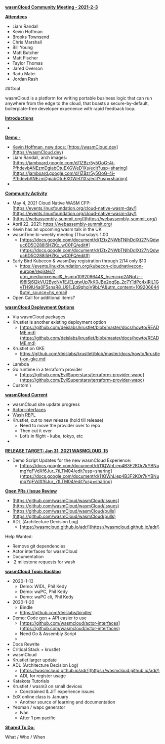 **<span style="text-decoration:underline;">wasmCloud Community Meeting - 2021-2-3</span>**

**<span style="text-decoration:underline;">Attendees</span>**


*   Liam Randall
*   Kevin Hoffman
*   Brooks Townsend
*   Chris Marshall
*   Bill Young
*   Matt Butcher
*   Matt Fischer
*   Taylor Thomas
*   Jared Overson
*   Radu Matei
*   Jordan Rash

##Goal

wasmCloud is a platform for writing portable business logic that can run anywhere from the edge to the cloud, that boasts a secure-by-default, boilerplate-free developer experience with rapid feedback loop.

**<span style="text-decoration:underline;">Introductions</span>**



*   

**<span style="text-decoration:underline;">Demo - </span>**



*   <span style="text-decoration:underline;">Kevin Hoffman, new docs: [https://wasmCloud.dev](https://wasmCloud.dev)</span>
*   Liam Randall, arch images: [https://jamboard.google.com/d/1ZBzr5y5OoG-4i-PfhdevbANEzmDgiabOtuEXGWeD1Xs/edit?usp=sharing](https://jamboard.google.com/d/1ZBzr5y5OoG-4i-PfhdevbANEzmDgiabOtuEXGWeD1Xs/edit?usp=sharing)
*   

**<span style="text-decoration:underline;">Community Activity</span>**



*   May 4, 2021 Cloud Native WASM CFP: [https://events.linuxfoundation.org/cloud-native-wasm-day/](https://events.linuxfoundation.org/cloud-native-wasm-day/)
*   [https://webassembly-summit.org/](https://webassembly-summit.org/)
*   April 22, 2021: https://webassembly-summit.org/
*   Kevin has an upcoming wasm talk in the UK
*   wasmTime bi-weekly meeting (Thursday’s 1:00
    *   [https://docs.google.com/document/d/1ZtxZNWbTNIhDdIXt27NQdwuc6D5O288l5HZKc_wC0FQ/edit#](https://docs.google.com/document/d/1ZtxZNWbTNIhDdIXt27NQdwuc6D5O288l5HZKc_wC0FQ/edit#)
*   Early Bird Kubecon & wasmDay registration through 2/14 only $10
    *   https://events.linuxfoundation.org/kubecon-cloudnativecon-europe/register/?utm_medium=email&_hsmi=109206644&_hsenc=p2ANqtz--i98lSj6l2kVU2BycNVfEJELqtwUp7kK0JBe2qqSp_2c7Y1dPc4xjRiL1GvTH9IU4a0F5snsR8_U91LEq9qhoiV9bLfA&utm_content=109206644&utm_source=hs_email
*   Open Call for additional items?

**<span style="text-decoration:underline;">wasmCloud Deployment Options</span>**



*   Via wasmCloud packages
*   Krustlet is another existing deployment option
    *   [https://github.com/deislabs/krustlet/blob/master/docs/howto/README.md](https://github.com/deislabs/krustlet/blob/master/docs/howto/README.md)
*   Krustlet on GKE
    *   https://github.com/deislabs/krustlet/blob/master/docs/howto/krustlet-on-gke.md
*   Lambda
*   Go runtime in a terraform provider
    *   [https://github.com/EvilSuperstars/terraform-provider-wapc](https://github.com/EvilSuperstars/terraform-provider-wapc)
*   Custom \


**<span style="text-decoration:underline;">wasmCloud Current</span>**



*   wasmCloud site update progress
*   [Actor-interfaces](https://github.com/wasmCloud/actor-interfaces/issues)
*   [Wash REPL](https://github.com/wasmCloud/wash/issues)
*   Krustlet, cut to new release (hold till release)
    *   Need to move the provider over to repo
    *   Then cut it over 
    *   Lot’s in flight - kube, tokyo, etc
*   

**<span style="text-decoration:underline;">RELEASE TARGET: Jan 31, 2021 WASMCLOUD .15</span>**



*   Demo Script Updates for the new wasmCloud Experience:
    *   [https://docs.google.com/document/d/11QWnLiep4B3F2KOr7kYBNumgYqFVdXf6Jur_7tLTM04/edit?usp=sharing](https://docs.google.com/document/d/11QWnLiep4B3F2KOr7kYBNumgYqFVdXf6Jur_7tLTM04/edit?usp=sharing)

**<span style="text-decoration:underline;">Open PRs / Issue Review</span>**



*   [https://github.com/wasmCloud/wasmCloud/issues](https://github.com/wasmCloud/wasmCloud/issues)
*   [https://github.com/wasmCloud/wasmCloud/pulls](https://github.com/wasmCloud/wasmCloud/pulls)
*   ADL (Architecture Decision Log)
    *   [https://wasmcloud.github.io/adr/](https://wasmcloud.github.io/adr/)

Help Wanted:



*   Remove git dependencies
*   Actor interfaces for wasmCloud
*   Documentation
*   .2 milestone requests for wash

**<span style="text-decoration:underline;">wasmCloud Topic Backlog</span>**



*   2020-1-13
    *   Demo: WIDL, Phil Kedy
    *   Demo: waPC, Phil Kedy
    *   Demo: waPC cli, Phil Kedy
*   2020-1-20
    *   Bindle
    *   https://github.com/deislabs/bindle/
*   Demo: Code gen + API easier to use
    *   [https://github.com/wasmcloud/actor-interfaces](https://github.com/wasmcloud/actor-interfaces)
    *   Need Go & Assembly Script
    *   
*   Docs Rewrite
*   Critical Stack + krustlet
*   wasmCloud
*   Krustlet larger update
*   ADL (Architecture Decision Log)
    *   [https://wasmcloud.github.io/adr/](https://wasmcloud.github.io/adr/) 
    *   ADL for register usage
*   Katakota Tutorials
*   Krustlet / wasm3 on small devices
    *   Constrained & JIT experience issues
*   EdX online class is January
    *   Another source of learning and documentation 
*   Yeoman / wapc generator
    *   Ivan 
    *   After 1 pm pacific

**<span style="text-decoration:underline;">Shared To Do:</span>**

What / Who / When
